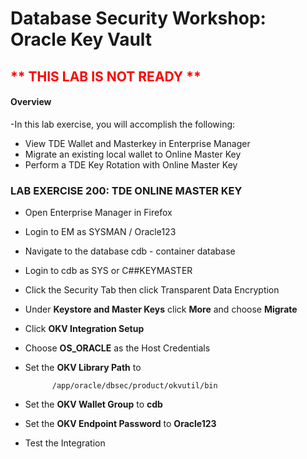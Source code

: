 # Database Security Workshop: Oracle Key Vault

## <font color="red"> ** THIS LAB IS NOT READY ** </font>

#### Overview

-In this lab exercise, you will accomplish the following:
 - View TDE Wallet and Masterkey in Enterprise Manager
 - Migrate an existing local wallet to Online Master Key
 - Perform a TDE Key Rotation with Online Master Key

### LAB EXERCISE 200: TDE ONLINE MASTER KEY

- Open Enterprise Manager in Firefox

- Login to EM as SYSMAN / Oracle123
- Navigate to the database cdb - container database
- Login to cdb as SYS or C##KEYMASTER
- Click the Security Tab then click Transparent Data Encryption
- Under **Keystore and Master Keys** click **More** and choose **Migrate**
- Click **OKV Integration Setup**
- Choose **OS_ORACLE** as the Host Credentials
- Set the **OKV Library Path** to

            /app/oracle/dbsec/product/okvutil/bin
- Set the **OKV Wallet Group** to **cdb**
- Set the **OKV Endpoint Password** to **Oracle123**
- Test the Integration


